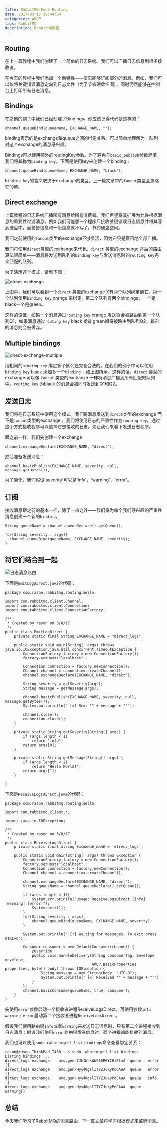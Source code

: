 ```yaml
---
title: RabbitMQ-Four-Routing
date: 2017-03-15 10:44:04
categories: AMQP
tags: RabbitMQ 
description: RabbitMQ教程
---
```


## Routing

在上一篇教程中我们创建了一个简单的日志系统。我们可以广播日志信息到很多接收者。

在今天的教程中我们添加一个新特性——使它能够订阅部分的消息。例如，我们可以仅将关键错误消息定向到日志文件（为了节省硬盘空间），同时仍然能够在控制台上打印所有日志消息。

## Bindings

在之前的例子中我们已经创建了Bindings。你应该记得代码是这样的：

```
channel.queueBind(queueName, EXCHANGE_NAME, "");
```

binding表示的是exchange和queue之间的绑定关系。可以简单地理解为：队列对这个exchange的消息感兴趣。

Bindings可以使用额外的routingKey参数。为了避免与`basic_publish`参数混淆，我们将其称为`binding key`。下面是使用key来创建一个binding：

```
channel.queueBind(queueName, EXCHANGE_NAME, "black");
```

`binding key`的含义取决于exchange的类型。上一篇文章中的`fanout`类型会忽略它的值。

## Direct exchange

上篇教程的日志系统广播所有消息给所有消费者。我们希望将其扩展为允许根据消息的重要性过滤消息。例如我们可能想一个程序只接收关键错误日志信息并将其写到硬盘中，而警告信息和一般信息就不写了，节约硬盘空间。

我们之前使用的`fanout`类型的exchange不够灵活，因为它只是盲目地全部广播。

我们将使用`direct`类型的exchange来代替。`direct` 类型的exchange 背后的路由算法很简单——消息将发送到队列的`binding key`与发送消息时的`routing key`完全匹配的队列。

为了演示这个模式，请看下图：

![direct-exchange](https://raw.githubusercontent.com/rason/rason.github.io/master/image/direct-exchange.png)

上图中，我们可以看到一个`direct` 类型的exchange X有两个队列绑定到它。第一个队列使用`binding key` orange 来绑定，第二个队列有两个bindings，一个是black一个是green。

这样的设置，如果一个消息通过`routing key` orange 发送将会被路由到第一个队列Q1，如果消息通过`routing key` black 或者 green都将被路由到队列Q2。其它的消息则会被丢弃。

<!-- more-->

## Multiple bindings

![direct-exchange-multiple](https://raw.githubusercontent.com/rason/rason.github.io/master/image/direct-exchange-multiple.png)

用相同的`binding key` 绑定多个队列是完全合法的。在我们的例子中可以使用`binding key` black 添加多一个`binding` ，如上图所示。这样的话，`direct` 类型的exchange 可以像 `fanout` 类型的exchange 一样将消息广播到所有匹配的队列中。`routing key` 为black 的消息会被同时发送到Q1和Q2。

## 发送日志

我们将在日志系统中使用这个模式。我们将消息发送到`direct`类型的exchange 而不是`fanout`类型的exchange 。我们将使用日志的严重性作为`routing key`。通过这个方式接收程序可以选择它想接收的日志。先让我们来看下发送日志程序。

跟之前一样，我们先创建一个exchange：

```
channel.exchangeDeclare(EXCHANGE_NAME, "direct");
```

然后准备发送消息：

```
channel.basicPublish(EXCHANGE_NAME, severity, null, message.getBytes());
```

为了简化，我们假设'severity'可以是'info'，'warning'，'error'。

## 订阅

接收消息跟之前的基本一样，除了一点之外——我们将为每个我们感兴趣的严重性消息创建一个新的`binding`。

```
String queueName = channel.queueDeclare().getQueue();

for(String severity : argv){    
  channel.queueBind(queueName, EXCHANGE_NAME, severity);
}
```

## 将它们结合到一起

![日志消息路由](https://raw.githubusercontent.com/rason/rason.github.io/master/image/python-four.png)

下面是` EmitLogDirect.java `的代码：

```
package com.rason.rabbitmq.routing.hello;

import com.rabbitmq.client.Channel;
import com.rabbitmq.client.Connection;
import com.rabbitmq.client.ConnectionFactory;

/**
 * Created by rason on 3/8/17.
 */
public class EmitLogDirect {
    private static final String EXCHANGE_NAME = "direct_logs";

    public static void main(String[] args) throws java.io.IOException,java.util.concurrent.TimeoutException {
        ConnectionFactory factory = new ConnectionFactory();
        factory.setHost("localhost");

        Connection connection = factory.newConnection();
        Channel channel = connection.createChannel();
        channel.exchangeDeclare(EXCHANGE_NAME, "direct");

        String severity = getSeverity(args);
        String message = getMessage(args);

        channel.basicPublish(EXCHANGE_NAME, severity, null, message.getBytes());
        System.out.println(" [x] Sent '" + message + "'");

        channel.close();
        connection.close();
    }

    private static String getSeverity(String[] args) {
        if (args.length < 1)
            return "info";
        return args[0];
    }

    private static String getMessage(String[] args) {
        if (args.length < 2)
            return "Hello World!";
        return args[1];
    }

}

```

下面是`ReceiveLogsDirect.java`的代码：

```
package com.rason.rabbitmq.routing.hello;

import com.rabbitmq.client.*;

import java.io.IOException;

/**
 * Created by rason on 3/8/17.
 */
public class ReceiveLogsDirect {
    private static final String EXCHANGE_NAME = "direct_logs";

    public static void main(String[] args) throws Exception {
        ConnectionFactory factory = new ConnectionFactory();
        factory.setHost("localhost");
        Connection connection = factory.newConnection();
        Channel channel = connection.createChannel();

        channel.exchangeDeclare(EXCHANGE_NAME, "direct");
        String queueName = channel.queueDeclare().getQueue();

        if (args.length < 1){
            System.err.println("Usage: ReceiveLogsDirect [info] [warning] [error]");
            System.exit(1);
        }
        for(String severity : args){
            channel.queueBind(queueName, EXCHANGE_NAME, severity);
        }

        System.out.println(" [*] Waiting for messages. To exit press CTRL+C");

        Consumer consumer = new DefaultConsumer(channel) {
            @Override
            public void handleDelivery(String consumerTag, Envelope envelope,
                                       AMQP.BasicProperties properties, byte[] body) throws IOException {
                String message = new String(body, "UTF-8");
                System.out.println(" [x] Received '" + message + "'");
            }
        };
        channel.basicConsume(queueName, true, consumer);
    }
}

```

先使用`error`参数启动一个接收者进程ReceiveLogsDirect，再使用参数`info warning error`启动第二个接收者进程`ReceiveLogsDirect`。

假设我们使用路由键`info`或者`warning`来发送日志信息时，只有第二个进程接收到日志消息；假设我们使用`error`路由键发送信息时，两个进程都能接收到消息。

我们也可以使用`sudo rabbitmqctl list_bindings`命令查看绑定关系：

```
rason@rason-ThinkPad-T430 ~ $ sudo rabbitmqctl list_bindings
Listing bindings ...
direct_logs	exchange	amq.gen-7JhZWrkWhF66RGYCHlPtmA	queue	error	[]
direct_logs	exchange	amq.gen-Hyyd0gslITYZJukyPoCAuA	queue	error	[]
direct_logs	exchange	amq.gen-Hyyd0gslITYZJukyPoCAuA	queue	info	[]
direct_logs	exchange	amq.gen-Hyyd0gslITYZJukyPoCAuA	queue	warning[]

```

## 总结

今天我们学习了RabbitMQ的消息路由，下一篇文章将学习根据模式来监听消息。

